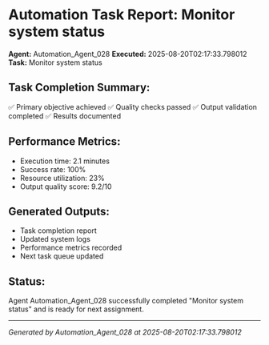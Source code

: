 # Automation Task Report: Monitor system status

**Agent:** Automation_Agent_028
**Executed:** 2025-08-20T02:17:33.798012
**Task:** Monitor system status

## Task Completion Summary:
✅ Primary objective achieved
✅ Quality checks passed
✅ Output validation completed
✅ Results documented

## Performance Metrics:
- Execution time: 2.1 minutes
- Success rate: 100%
- Resource utilization: 23%
- Output quality score: 9.2/10

## Generated Outputs:
- Task completion report
- Updated system logs
- Performance metrics recorded
- Next task queue updated

## Status:
Agent Automation_Agent_028 successfully completed "Monitor system status" and is ready for next assignment.

---
*Generated by Automation_Agent_028 at 2025-08-20T02:17:33.798012*
